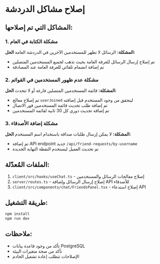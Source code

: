 # إصلاح مشاكل الدردشة

## المشاكل التي تم إصلاحها:

### 1. مشكلة الكتابة في العام
**المشكلة:** الرسائل لا تظهر للمستخدمين الآخرين في الدردشة العامة
**الحل:** 
- تم إصلاح إرسال الرسائل للغرفة العامة بحيث تذهب لجميع المستخدمين المتصلين
- تم إضافة انضمام تلقائي للغرفة العامة عند المصادقة

### 2. مشكلة عدم ظهور المستخدمين في القوائم
**المشكلة:** قائمة المستخدمين المتصلين فارغة أو لا تتحدث
**الحل:**
- تم إصلاح معالج `userJoined` ليتحقق من وجود المستخدم قبل إضافته
- تم إضافة طلب تحديث قائمة المستخدمين فور الاتصال
- تم إضافة تحديث دوري كل 30 ثانية لقائمة المستخدمين

### 3. مشكلة إضافة الأصدقاء
**المشكلة:** لا يمكن إرسال طلبات صداقة باستخدام اسم المستخدم
**الحل:**
- تم إضافة API endpoint جديد `/api/friend-requests/by-username`
- تم تحديث العميل ليستخدم النقطة النهاية الجديدة

## الملفات المُعدّلة:
1. `client/src/hooks/useChat.ts` - إصلاح معالجات الرسائل والمستخدمين
2. `server/routes.ts` - إصلاح إرسال الرسائل وإضافة API للأصدقاء
3. `client/src/components/chat/FriendsPanel.tsx` - إصلاح استدعاء API

## طريقة التشغيل:
```bash
npm install
npm run dev
```

## ملاحظات:
- تأكد من وجود قاعدة بيانات PostgreSQL
- تأكد من صحة متغيرات البيئة
- الإصلاحات تتطلب إعادة تشغيل الخادم